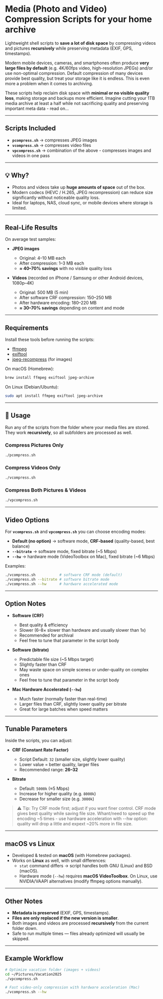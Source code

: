 # Media (Photo and Video) Compression Scripts for your home archive

Lightweight shell scripts to **save a lot of disk space** by compressing videos and pictures **recursively** while preserving metadata (EXIF, GPS, timestamps).  

Modern mobile devices, cameras, and smartphones often produce **very large files by default** (e.g. 4K/60fps video, high-resolution JPEGs) and/or use non-optimal compression. Default compression of many devices provide best quality, but treat your storage like it is endless. This is even more a problem when it comes to archiving. 

These scripts help reclaim disk space with **minimal or no visible quality loss**, making storage and backups more efficient. Imagine cutting your 1TB media archive at least a half while not sacrificing quality and preserving important meta data - read on...

---

## Scripts Included

- **`pcompress.sh`** → compresses JPEG images  
- **`vcompress.sh`** → compresses video files  
- **`vpcompress.sh`** → combination of the above - compresses images and videos in one pass  

---

## 💡 Why?

- Photos and videos take up **huge amounts of space** out of the box.  
- Modern codecs (HEVC / H.265, JPEG recompression) can reduce size significantly without noticeable quality loss.  
- Ideal for laptops, NAS, cloud sync, or mobile devices where storage is limited.  

---

## Real-Life Results

On average test samples:

- **JPEG images**  
  - Original: 4–10 MB each  
  - After compression: 1–3 MB each  
  - **≈ 40–70% savings** with no visible quality loss  

- **Videos** (recorded on iPhone / Samsung or other Android devices, 1080p–4K)  
  - Original: 500 MB (5 min)  
  - After software CRF compression: 150–250 MB  
  - After hardware encoding: 180–220 MB  
  - **≈ 30–70% savings** depending on content and mode  

---

## Requirements

Install these tools before running the scripts:

- [ffmpeg](https://ffmpeg.org/)  
- [exiftool](https://exiftool.org/)  
- [jpeg-recompress](https://github.com/danielgtaylor/jpeg-archive) (for images)  

On macOS (Homebrew):

```bash
brew install ffmpeg exiftool jpeg-archive
```

On Linux (Debian/Ubuntu):

```bash
sudo apt install ffmpeg exiftool jpeg-archive
```

---

## 🚀 Usage

Run any of the scripts from the folder where your media files are stored.  
They work **recursively**, so all subfolders are processed as well.

### Compress Pictures Only
```bash
./pcompress.sh
```

### Compress Videos Only
```bash
./vcompress.sh
```

### Compress Both Pictures & Videos
```bash
./vpcompress.sh
```

---

## Video Options

For **`vcompress.sh`** and **`vpcompress.sh`** you can choose encoding modes:

- **Default (no option)** → software mode, **CRF-based** (quality-based, best balance)  
- **`--bitrate`** → software mode, fixed bitrate (~5 Mbps)  
- **`--hw`** → hardware mode (VideoToolbox on Mac), fixed bitrate (~6 Mbps)  

Examples:
```bash
./vcompress.sh           # software CRF mode (default)
./vcompress.sh --bitrate # software bitrate mode
./vcompress.sh --hw      # hardware accelerated mode
```

---

## Option Notes

- **Software (CRF)**  
  - Best quality & efficiency  
  - Slower (6–8× slower than hardware and usually slower than 1x)  
  - Recommended for archival
  - Feel free to tune that parameter in the script body

- **Software (bitrate)**  
  - Predictable file size (~5 Mbps target)  
  - Slightly faster than CRF  
  - May waste space on simple scenes or under-quality on complex ones
  - Feel free to tune that parameter in the script body

- **Mac Hardware Accelerated (`--hw`)**  
  - Much faster (normally faster than real-time)  
  - Larger files than CRF, slightly lower quality per bitrate  
  - Great for large batches when speed matters

---

## Tunable Parameters

Inside the scripts, you can adjust:

- **CRF (Constant Rate Factor)**  
  - Script Default: `32` (smaller size, slightly lower quality)
  - Lower value = better quality, larger files  
  - Recommended range: **26–32** 

- **Bitrate**  
  - Default: `5000k` (≈5 Mbps)  
  - Increase for higher quality (e.g. `8000k`)  
  - Decrease for smaller size (e.g. `3000k`)  

> ⚠️ Tip: Try CRF mode first; adjust if you want finer control. CRF mode gives best quality while saving file size. Whant/need to speed up the encoding ~5 times - use hardware acceleration with --hw option: quality will drop a little and expext ~20% more in file size.

---

## macOS vs Linux

- Developed & tested on **macOS** (with Homebrew packages).  
- Works on **Linux** as well, with small differences:  
  - `stat` command differs → script handles both GNU (Linux) and BSD (macOS).  
  - Hardware mode (`--hw`) requires **macOS VideoToolbox**. On Linux, use NVIDIA/VAAPI alternatives (modify ffmpeg options manually).  

---

## Other Notes

- **Metadata is preserved** (EXIF, GPS, timestamps).  
- **Files are only replaced if the new version is smaller**.  
- Both images and videos are processed **recursively** from the current folder down.  
- Safe to run multiple times — files already optimized will usually be skipped.  

---

## Example Workflow

```bash
# Optimize vacation folder (images + videos)
cd ~/Pictures/Vacation2025
./vpcompress.sh

# Fast video-only compression with hardware acceleration (Mac)
./vcompress.sh --hw
```

